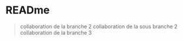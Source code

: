 # READme

> collaboration de la branche 2
> collaboration de la sous branche 2
> collaboration de la branche 3